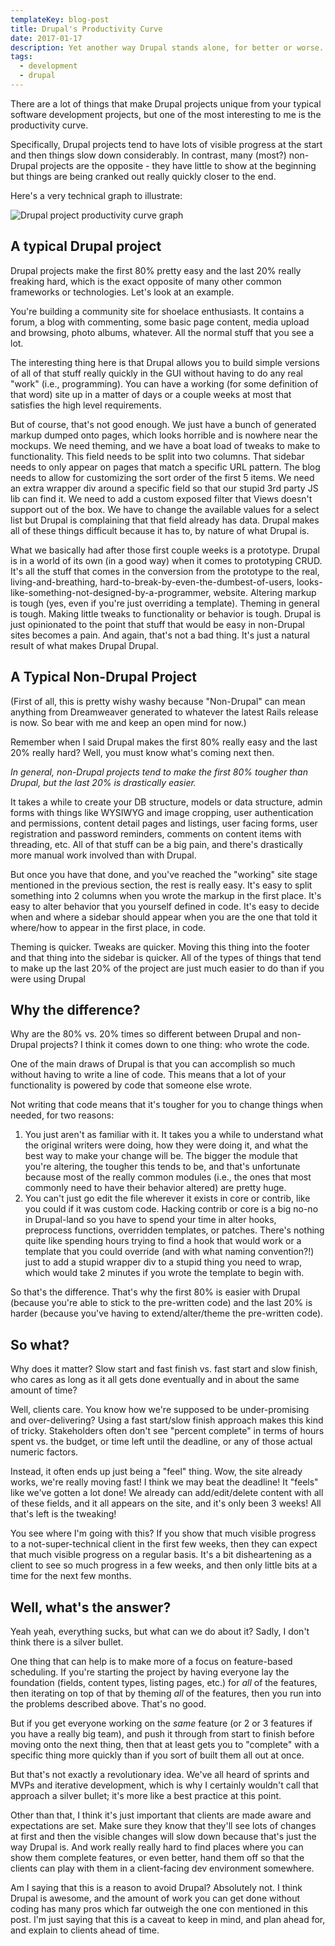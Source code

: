```yaml
---
templateKey: blog-post
title: Drupal's Productivity Curve
date: 2017-01-17
description: Yet another way Drupal stands alone, for better or worse.
tags:
  - development
  - drupal
---
```


There are a lot of things that make Drupal projects unique from your typical software development projects, but one of the most interesting to me is the productivity curve.

Specifically, Drupal projects tend to have lots of visible progress at the start and then things slow down considerably. In contrast, many (most?) non-Drupal projects are the opposite - they have little to show at the beginning but things are being cranked out really quickly closer to the end.

Here's a very technical graph to illustrate:

![Drupal project productivity curve graph](https://dl.airtable.com/9cRA94n2RCyhdpkzZkhN_full_drupal_productivity.png)

A typical Drupal project
------------------------

Drupal projects make the first 80% pretty easy and the last 20% really freaking hard, which is the exact opposite of many other common frameworks or technologies. Let's look at an example.

You're building a community site for shoelace enthusiasts. It contains a forum, a blog with commenting, some basic page content, media upload and browsing, photo albums, whatever. All the normal stuff that you see a lot.

The interesting thing here is that Drupal allows you to build simple versions of all of that stuff really quickly in the GUI without having to do any real "work" (i.e., programming). You can have a working (for some definition of that word) site up in a matter of days or a couple weeks at most that satisfies the high level requirements.

But of course, that's not good enough. We just have a bunch of generated markup dumped onto pages, which looks horrible and is nowhere near the mockups. We need theming, and we have a boat load of tweaks to make to functionality. This field needs to be split into two columns. That sidebar needs to only appear on pages that match a specific URL pattern. The blog needs to allow for customizing the sort order of the first 5 items. We need an extra wrapper div around a specific field so that our stupid 3rd party JS lib can find it. We need to add a custom exposed filter that Views doesn't support out of the box. We have to change the available values for a select list but Drupal is complaining that that field already has data. Drupal makes all of these things difficult because it has to, by nature of what Drupal is.

What we basically had after those first couple weeks is a prototype. Drupal is in a world of its own (in a good way) when it comes to prototyping CRUD. It's all the stuff that comes in the conversion from the prototype to the real, living-and-breathing, hard-to-break-by-even-the-dumbest-of-users, looks-like-something-not-designed-by-a-programmer, website. Altering markup is tough (yes, even if you're just overriding a template). Theming in general is tough. Making little tweaks to functionality or behavior is tough. Drupal is just opinionated to the point that stuff that would be easy in non-Drupal sites becomes a pain. And again, that's not a bad thing. It's just a natural result of what makes Drupal Drupal.

A Typical Non-Drupal Project
----------------------------

(First of all, this is pretty wishy washy because "Non-Drupal" can mean anything from Dreamweaver generated to whatever the latest Rails release is now. So bear with me and keep an open mind for now.)

Remember when I said Drupal makes the first 80% really easy and the last 20% really hard? Well, you must know what's coming next then. 

_In general, non-Drupal projects tend to make the first 80% tougher than Drupal, but the last 20% is drastically easier._

It takes a while to create your DB structure, models or data structure, admin forms with things like WYSIWYG and image cropping, user authentication and permissions, content detail pages and listings, user facing forms, user registration and password reminders, comments on content items with threading, etc. All of that stuff can be a big pain, and there's drastically more manual work involved than with Drupal.

But once you have that done, and you've reached the "working" site stage mentioned in the previous section, the rest is really easy. It's easy to split something into 2 columns when you wrote the markup in the first place. It's easy to alter behavior that you yourself defined in code. It's easy to decide when and where a sidebar should appear when you are the one that told it where/how to appear in the first place, in code.

Theming is quicker. Tweaks are quicker. Moving this thing into the footer and that thing into the sidebar is quicker. All of the types of things that tend to make up the last 20% of the project are just much easier to do than if you were using Drupal

Why the difference?
-------------------

Why are the 80% vs. 20% times so different between Drupal and non-Drupal projects? I think it comes down to one thing: who wrote the code.

One of the main draws of Drupal is that you can accomplish so much without having to write a line of code. This means that a lot of your functionality is powered by code that someone else wrote.

Not writing that code means that it's tougher for you to change things when needed, for two reasons:

1.  You just aren't as familiar with it. It takes you a while to understand what the original writers were doing, how they were doing it, and what the best way to make your change will be. The bigger the module that you're altering, the tougher this tends to be, and that's unfortunate because most of the really common modules (i.e., the ones that most commonly need to have their behavior altered) are pretty huge. 
2.  You can't just go edit the file wherever it exists in core or contrib, like you could if it was custom code. Hacking contrib or core is a big no-no in Drupal-land so you have to spend your time in alter hooks, preprocess functions, overridden templates, or patches. There's nothing quite like spending hours trying to find a hook that would work or a template that you could override (and with what naming convention?!) just to add a stupid wrapper div to a stupid thing you need to wrap, which would take 2 minutes if you wrote the template to begin with.

So that's the difference. That's why the first 80% is easier with Drupal (because you're able to stick to the pre-written code) and the last 20% is harder (because you've having to extend/alter/theme the pre-written code). 

So what?
--------

Why does it matter? Slow start and fast finish vs. fast start and slow finish, who cares as long as it all gets done eventually and in about the same amount of time?

Well, clients care. You know how we're supposed to be under-promising and over-delivering? Using a fast start/slow finish approach makes this kind of tricky. Stakeholders often don't see "percent complete" in terms of hours spent vs. the budget, or time left until the deadline, or any of those actual numeric factors.

Instead, it often ends up just being a "feel" thing. Wow, the site already works, we're really moving fast! I think we may beat the deadline! It "feels" like we've gotten a lot done! We already can add/edit/delete content with all of these fields, and it all appears on the site, and it's only been 3 weeks! All that's left is the tweaking!

You see where I'm going with this? If you show that much visible progress to a not-super-technical client in the first few weeks, then they can expect that much visible progress on a regular basis. It's a bit disheartening as a client to see so much progress in a few weeks, and then only little bits at a time for the next few months.

Well, what's the answer?
------------------------

Yeah yeah, everything sucks, but what can we do about it? Sadly, I don't think there is a silver bullet.

One thing that can help is to make more of a focus on feature-based scheduling. If you're starting the project by having everyone lay the foundation (fields, content types, listing pages, etc.) for _all_ of the features, then iterating on top of that by theming _all_ of the features, then you run into the problems described above. That's no good.

But if you get everyone working on the _same_ feature (or 2 or 3 features if you have a really big team), and push it through from start to finish before moving onto the next thing, then that at least gets you to "complete" with a specific thing more quickly than if you sort of built them all out at once.

But that's not exactly a revolutionary idea. We've all heard of sprints and MVPs and iterative development, which is why I certainly wouldn't call that approach a silver bullet; it's more like a best practice at this point.

Other than that, I think it's just important that clients are made aware and expectations are set. Make sure they know that they'll see lots of changes at first and then the visible changes will slow down because that's just the way Drupal is. And work really really hard to find places where you can show them complete features, or even better, hand them off so that the clients can play with them in a client-facing dev environment somewhere.

Am I saying that this is a reason to avoid Drupal? Absolutely not. I think Drupal is awesome, and the amount of work you can get done without coding has many pros which far outweigh the one con mentioned in this post. I'm just saying that this is a caveat to keep in mind, and plan ahead for, and explain to clients ahead of time.